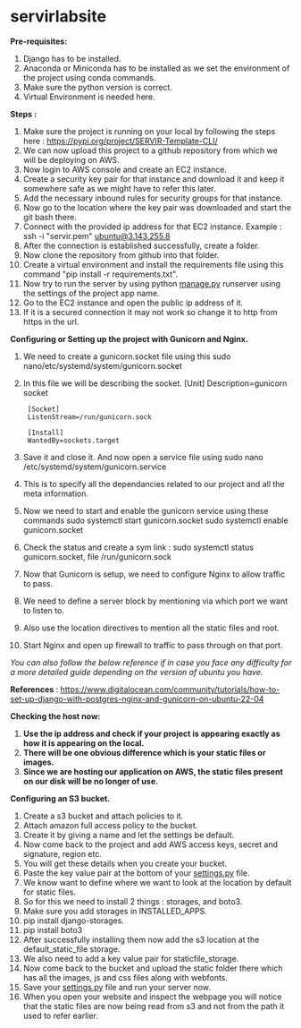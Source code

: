 # servirlabsite
**Pre-requisites:**

1. Django has to be installed.
2. Anaconda or Miniconda has to be installed as we set the environment of the project using conda commands.
3. Make sure the python version is correct.
4. Virtual Environment is needed here.

**Steps :**

1. Make sure the project is running on your local by following the steps here : https://pypi.org/project/SERVIR-Template-CLI/
2. We can now upload this project to a github repository from which we will be deploying on AWS.
3. Now login to AWS console and create an EC2 instance.
4. Create a security key pair for that instance and download it and keep it somewhere safe as we might have to refer this later.
5. Add the necessary inbound rules for security groups for that instance.
6. Now go to the location where the key pair was downloaded and start the git bash there.
7. Connect with the provided ip address for that EC2 instance. Example : ssh -i "servir.pem" [ubuntu@3.143.255.8](mailto:ubuntu@3.143.255.8)
8. After the connection is established successfully, create a folder.
9. Now clone the repository from github into that folder.
10. Create a virtual environment and install the requirements file using this command "pip install -r requirements.txt".
11. Now try to run the server by using python [manage.py](http://manage.py/) runserver using the settings of the project app name.
12. Go to the EC2 instance and open the public ip address of it.
13. If it is a secured connection it may not work so change it to http from https in the url.

**Configuring or Setting up the project with Gunicorn and Nginx.**

1. We need to create a gunicorn.socket file using this sudo nano/etc/systemd/system/gunicorn.socket
2. In this file we will be describing the socket.
  [Unit]
  Description=gunicorn socket

        [Socket]
        ListenStream=/run/gunicorn.sock

        [Install]
        WantedBy=sockets.target

1. Save it and close it. And now open a service file using sudo nano /etc/systemd/system/gunicorn.service
2. This is to specify all the dependancies related to our project and all the meta information.
3. Now we need to start and enable the gunicorn service using these commands
sudo systemctl start gunicorn.socket
sudo systemctl enable gunicorn.socket
4. Check the status and create a sym link : sudo systemctl status gunicorn.socket, file /run/gunicorn.sock
5. Now that Gunicorn is setup, we need to configure Nginx to allow traffic to pass.
6. We need to define a server block by mentioning via which port we want to listen to.
7. Also use the location directives to mention all the static files and root.
8. Start Nginx and open up firewall to traffic to pass through on that port.

*You can also follow the below reference if in case you face any difficulty for a more detailed guide depending on the version of ubuntu you have.*

**References** :
https://www.digitalocean.com/community/tutorials/how-to-set-up-django-with-postgres-nginx-and-gunicorn-on-ubuntu-22-04

**Checking the host now:**

1. **Use the ip address and check if your project is appearing exactly as how it is appearing on the local.**
2. **There will be one obvious difference which is your static files or images.**
3. **Since we are hosting our application on AWS, the static files present on our disk will be no longer of use.**

**Configuring an S3 bucket.**

1. Create a s3 bucket and attach policies to it.
2. Attach amazon full access policy to the bucket.
3. Create it by giving a name and let the settings be default.
4. Now come back to the project and add AWS access keys, secret and signature, region etc.
5. You will get these details when you create your bucket.
6. Paste the key value pair at the bottom of your [settings.py](http://settings.py/) file.
7. We know want to define where we want to look at the location by default for static files.
8. So for this we need to install 2 things : storages, and boto3.
9. Make sure you add storages in INSTALLED_APPS.
10. pip install django-storages.
11. pip install boto3
12. After successfully installing them now add the s3 location at the default_static_file storage.
13. We also need to add a key value pair for staticfile_storage.
14. Now come back to the bucket and upload the static folder there which has all the images, js and css files along with webfonts.
15. Save your [settings.py](http://settings.py/) file and run your server now.
16. When you open your website and inspect the webpage you will notice that the static files are now being read from s3 and not from the path it used to refer earlier.

